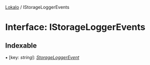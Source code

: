 [Lokalo](../README.md) / IStorageLoggerEvents

# Interface: IStorageLoggerEvents

## Indexable

▪ [key: *string*]: [*StorageLoggerEvent*](../README.md#storageloggerevent)
